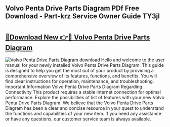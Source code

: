 ## Volvo Penta Drive Parts Diagram PDf Free Download - Part-krz Service Owner Guide TY3jI

# <h2><a href="http://dfqcdu.blite.top/?on=Volvo+Penta+Drive+Parts+Diagram">🔗Download New 👉🔴 Volvo Penta Drive Parts Diagram</a></h2>

[![Volvo Penta Drive Parts Diagram download](https://i.imgur.com/lujVjoI.png)](http://dfqcdu.blite.top/?on=Volvo+Penta+Drive+Parts+Diagram)
Hello and welcome to the user manual for your newly installed Volvo Penta Drive Parts Diagram. This guide is designed to help you get the most out of your product by providing a comprehensive overview of its features, functions, and benefits. You will find clear instructions for operation, maintenance, and troubleshooting. Important Information Volvo Penta Drive Parts Diagram Regarding Connectivity This product requires a stable internet connection for optimal performance. Explore the possibilities of list of features with your new Volvo Penta Drive Parts Diagram. We believe that the Volvo Penta Drive Parts Diagram has been a clear and concise resource in your quest to understand the functions and capabilities of your new item. If you need any assistance or have any questions, our customer service team is always available.
